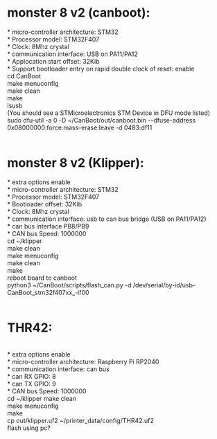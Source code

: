 <h1>monster 8 v2 (canboot):</h1>
*  micro-controller architecture: STM32<br>
*  Processor model: STM32F407<br>
*  Clock: 8Mhz crystal<br>
*  communication interface: USB on PA11/PA12<br>
*  Applocation start offset: 32Kib<br>
*  Support bootloader entry on rapid double clock of reset: enable<br>
cd CanBoot<br>
make menuconfig<br>
make clean<br>
make<br>
lsusb<br>
(You should see a STMicroelectronics STM Device in DFU mode listed)<br>
sudo dfu-util -a 0 -D ~/CanBoot/out/canboot.bin --dfuse-address 0x08000000:force:mass-erase:leave -d 0483:df11<br>
<br>
<h1>monster 8 v2 (Klipper):</h1>
*  extra options enable<br>
*  micro-controller architecture: STM32<br>
*  Processor model: STM32F407<br>
*  Bootloader offset: 32Kib<br>
*  Clock: 8Mhz crystal<br>
*  communication interface: usb to can bus bridge (USB on PA11/PA12)<br>
*  can bus interface PB8/PB9<br>
*  CAN bus Speed: 1000000<br>
cd ~/klipper<br>
make clean<br>
make menuconfig<br>
make clean<br>
make<br>
reboot board to canboot<br>
python3 ~/CanBoot/scripts/flash_can.py -d  /dev/serial/by-id/usb-CanBoot_stm32f407xx_<NUMBERSHERE>-if00<br>
<br>
<h1>THR42:</h1><br>
*  extra options enable<br>
*  micro-controller architecture: Raspberry Pi RP2040<br>
*  communication interface: can bus<br>
*  can RX GPIO: 8<br>
*  can TX GPIO: 9<br>
*  CAN bus Speed: 1000000<br>
cd ~/klipper
make clean<br>
make menuconfig<br>
make<br>
cp out/klipper.uf2 ~/printer_data/config/THR42.uf2<br>
flash using pc?<br>
